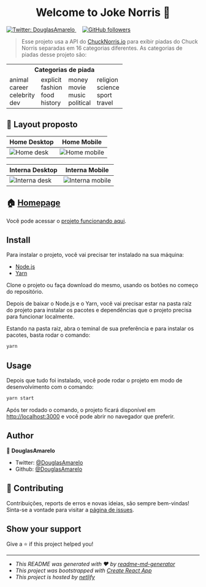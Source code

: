 <h1 align="center">Welcome to Joke Norris 👋</h1>

<p>
	<a href="https://twitter.com/DouglasAmarelo" target="_blank">
		<img alt="Twitter: DouglasAmarelo" src="https://img.shields.io/twitter/follow/DouglasAmarelo.svg?style=social" />
	</a>
  &nbsp; &nbsp;
	<a href="https://github.com/DouglasAmarelo?tab=followers" target="_blank">
		<img alt="GitHub followers" src="https://img.shields.io/github/followers/douglasamarelo?label=Follow%20me&style=social" />
	</a>
</p>

> Esse projeto usa a API do [ChuckNorris.io](https://api.chucknorris.io/) para exibir piadas do Chuck Norris separadas em 16 categorias diferentes.
> As categorias de piadas desse projeto são:

<table width="100%">
	<tr>
		<th colspan="4">Categorias de piada</th>
	</tr>
	<tr>
		<td>
			animal<br />
			career<br />
			celebrity<br />
			dev<br />
		</td>
		<td>
			explicit<br />
			fashion<br />
			food<br />
			history<br />
		</td>
		<td>
			money<br />
			movie<br />
			music<br />
			political<br />
		</td>
		<td>
			religion<br />
			science<br />
			sport<br />
			travel<br />
		</td>
	</tr>
</table>

## 🎨 Layout proposto

| Home **Desktop** | Home **Mobile** |
| ---------------- | --------------- |
| ![Home desk](https://user-images.githubusercontent.com/3269950/67169341-59891e80-f381-11e9-8a83-f290a44c9f4f.png) | ![Home mobile](https://user-images.githubusercontent.com/3269950/67169343-5e4dd280-f381-11e9-8946-af2ad2d1c324.png) |

| Interna **Desktop** | Interna **Mobile** |
| ------------------- | ------------------ |
| ![Interna desk](https://user-images.githubusercontent.com/3269950/67169342-59891e80-f381-11e9-9efb-6fea1f846332.png) | ![Interna mobile](https://user-images.githubusercontent.com/3269950/67169345-5e4dd280-f381-11e9-8614-4f232cbd3cf5.png) |


## 🏠 [Homepage](https://douglas-lopes-joke-norris.netlify.com/)
Você pode acessar o [projeto funcionando aqui](https://douglas-lopes-joke-norris.netlify.com/).

## Install
Para instalar o projeto, você vai precisar ter instalado na sua máquina:
- [Node.js](https://nodejs.org/en/)
- [Yarn](https://yarnpkg.com/en/)

Clone o projeto ou faça download do mesmo, usando os botões no começo do repositório.

Depois de baixar o Node.js e o Yarn, você vai precisar estar na pasta raíz do projeto para instalar os pacotes e dependências que o projeto precisa para funcionar localmente.

Estando na pasta raiz, abra o teminal de sua preferência e para instalar os pacotes, basta rodar o comando:

```sh
yarn
```

## Usage

Depois que tudo foi instalado, você pode rodar o projeto em modo de desenvolvimento com o comando:

```sh
yarn start
```

Após ter rodado o comando, o projeto ficará disponível em [http://localhost:3000](http://localhost:3000) e você pode abrir no navegador que preferir.


## Author

👤 **DouglasAmarelo**

* Twitter: [@DouglasAmarelo](https://twitter.com/DouglasAmarelo)
* Github: [@DouglasAmarelo](https://github.com/DouglasAmarelo)

## 🤝 Contributing

Contribuições, reports de erros e novas ideias, são sempre bem-vindas!<br />
Sinta-se a vontade para visitar a [página de issues](https://github.com/DouglasAmarelo/joke-norris/issues).

## Show your support

Give a ⭐️ if this project helped you!

***
- _This README was generated with ❤️ by [readme-md-generator](https://github.com/kefranabg/readme-md-generator)_
- _This project was bootstrapped with [Create React App](https://github.com/facebook/create-react-app)_
- _This project is hosted by [netlify](https://www.netlify.com)_
